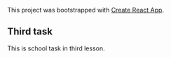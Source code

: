 This project was bootstrapped with [Create React App](https://github.com/facebook/create-react-app).

## Third task

This is school task in third lesson.